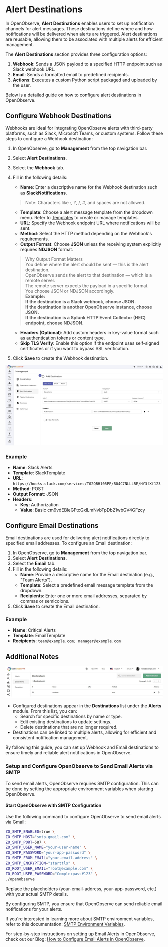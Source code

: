 # Alert Destinations
In OpenObserve, **Alert Destinations** enables users to set up notification channels for alert messages. These destinations define where and how notifications will be delivered when alerts are triggered. Alert destinations are reusable, allowing them to be associated with multiple alerts for efficient management.

The **Alert Destinations** section provides three configuration options:

1. **Webhook**: Sends a JSON payload to a specified HTTP endpoint such as Slack webhook URL.
2. **Email**: Sends a formatted email to predefined recipients.
2. **Actions**: Executes a custom Python script packaged and uploaded by the user.  

Below is a detailed guide on how to configure alert destinations in OpenObserve.

## Configure Webhook Destinations

Webhooks are ideal for integrating OpenObserve alerts with third-party platforms, such as Slack, Microsoft Teams, or custom systems. Follow these steps to configure a Webhook destination:

1. In OpenObserve, go to **Management** from the top navigation bar.
2. Select **Alert Destinations**.
3. Select the **Webhook** tab.
4. Fill in the following details:

   - **Name**: Enter a descriptive name for the Webhook destination such as **SlackNotifications**. 
   > Note: Characters like :, ?, /, #, and spaces are not allowed.
   - **Template**: Choose a alert message template from the dropdown menu. Refer to [Templates](templates.md) to create or manage templates.
   - **URL**: Specify the Webhook endpoint URL where notifications will be sent.
   - **Method**: Select the HTTP method depending on the Webhook's requirements.
   - **Output Format**: Choose **JSON** unless the receiving system explicitly requires **NDJSON** format.  
   > Why Output Format Matters <br>
   > You define where the alert should be sent — this is the alert destination. <br>
   > OpenObserve sends the alert to that destination — which is a remote server. <br>
   > The remote server expects the payload in a specific format. <br>
   > You choose JSON or NDJSON accordingly. <br>
   > **Example:** <br> 
   > **If the destination is a Slack webhook, choose JSON.** <br>
   > **If the destination is another OpenObserve instance, choose JSON.** <br>
   > **If the destination is a Splunk HTTP Event Collector (HEC) endpoint, choose NDJSON.** <br>
   >
   - **Headers (Optional)**: Add custom headers in key-value format such as authentication tokens or content type.
   - **Skip TLS Verify**: Enable this option if the endpoint uses self-signed certificates or if you want to bypass SSL verification.
6. Click **Save** to create the Webhook destination.

![alert destination](../../images/alert-destination-webhook-slack.png)

### Example

- **Name**: Slack Alerts  
- **Template**: SlackTemplate  
- **URL**: `https://hooks.slack.com/services/T02QBH105PF/B04C7NLLLRE/HY3fXf123`  
- **Method**: POST
- **Output Format**: JSON  
- **Headers**:  
  - **Key**: Authorization  
  - **Value**: Basic cm9vdEBleGFtcGxlLmNvbTpDb21wbGV4GFzcy  


## Configure Email Destinations

Email destinations are used for delivering alert notifications directly to specified email addresses. To configure an Email destination:

1. In OpenObserve, go to **Management** from the top navigation bar.
2. Select **Alert Destinations**.
3. Select the **Email** tab.
4. Fill in the following details:
   - **Name**: Provide a descriptive name for the Email destination (e.g., "Team Alerts").
   - **Template**: Select a predefined email message template from the dropdown.
   - **Recipients**: Enter one or more email addresses, separated by commas or semicolons.
5. Click **Save** to create the Email destination.


### Example

- **Name**: Critical Alerts  
- **Template**: EmailTemplate  
- **Recipients**: `team@example.com; manager@example.com`  

## Additional Notes
![list_Destinations](../../images/destinations/4.jpg)
- Configured destinations appear in the **Destinations** list under the **Alerts** module. From this list, you can:
  - Search for specific destinations by name or type.
  - Edit existing destinations to update settings.
  - Delete destinations that are no longer required.
- Destinations can be linked to multiple alerts, allowing for efficient and consistent notification management.

By following this guide, you can set up Webhook and Email destinations to ensure timely and reliable alert notifications in OpenObserve.


### Setup and Configure OpenObserve to Send Email Alerts via SMTP

To send email alerts, OpenObserve requires SMTP configuration. This can be done by setting the appropriate environment variables when starting OpenObserve.


#### Start OpenObserve with SMTP Configuration

Use the following command to configure OpenObserve to send email alerts via Gmail:

```bash
ZO_SMTP_ENABLED=true \
ZO_SMTP_HOST="smtp.gmail.com" \
ZO_SMTP_PORT=587 \
ZO_SMTP_USER_NAME="your-user-name" \
ZO_SMTP_PASSWORD="your-app-password" \
ZO_SMTP_FROM_EMAIL="your-email-address" \
ZO_SMTP_ENCRYPTION="starttls" \
ZO_ROOT_USER_EMAIL="root@example.com" \
ZO_ROOT_USER_PASSWORD="Complexpass#123" \
./openobserve
```
Replace the placeholders (your-email-address, your-app-password, etc.) with your actual SMTP details.

By configuring SMTP, you ensure that OpenObserve can send reliable email notifications for your alerts.

If you're interested in learning more about SMTP environment variables, refer to this documentation: [SMTP Environment Variables](https://openobserve.ai/docs/environment-variables/#smtp).

For step-by-step instructions on setting up Email Alerts in OpenObserve, check out our Blog: [How to Configure Email Alerts in OpenObserve](https://openobserve.ai/blog/how-to-configure-email-alerts-in-openobserve).

